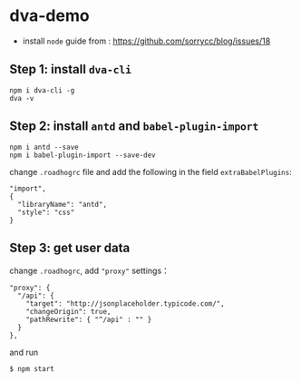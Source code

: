 # dva-demo
- install `node`
guide from : https://github.com/sorrycc/blog/issues/18

## Step 1: install `dva-cli`
```
npm i dva-cli -g
dva -v
```

## Step 2: install `antd` and `babel-plugin-import`
```
npm i antd --save
npm i babel-plugin-import --save-dev
```

change `.roadhogrc` file and add the following in the field `extraBabelPlugins`:
```
"import",
{
  "libraryName": "antd",
  "style": "css"
}
```

## Step 3: get user data

change `.roadhogrc`, add `"proxy"` settings：
```
"proxy": {
  "/api": {
    "target": "http://jsonplaceholder.typicode.com/",
    "changeOrigin": true,
    "pathRewrite": { "^/api" : "" }
  }
},
```
and run
```
$ npm start
```
